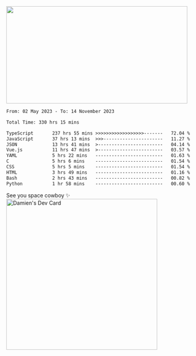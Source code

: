 <img src="https://media.giphy.com/media/11KzOet1ElBDz2/giphy.gif" width="480" height="258" /> 

 <!--START_SECTION:waka-->

```txt
From: 02 May 2023 - To: 14 November 2023

Total Time: 330 hrs 15 mins

TypeScript       237 hrs 55 mins >>>>>>>>>>>>>>>>>>-------   72.04 %
JavaScript       37 hrs 13 mins  >>>----------------------   11.27 %
JSON             13 hrs 41 mins  >------------------------   04.14 %
Vue.js           11 hrs 47 mins  >------------------------   03.57 %
YAML             5 hrs 22 mins   -------------------------   01.63 %
C                5 hrs 6 mins    -------------------------   01.54 %
CSS              5 hrs 5 mins    -------------------------   01.54 %
HTML             3 hrs 49 mins   -------------------------   01.16 %
Bash             2 hrs 43 mins   -------------------------   00.82 %
Python           1 hr 58 mins    -------------------------   00.60 %
```

<!--END_SECTION:waka-->
 
 
 <!--
 <p align="center">
           <img src="https://wakatime.com/share/@b21fb822-1b1e-4a56-b3ac-d647f03795fd/3d8fc332-54a6-4d29-9469-965955d6e018.svg"/>
 </p>
 <p align="center">
  <img src="https://wakatime.com/share/@b21fb822-1b1e-4a56-b3ac-d647f03795fd/5d7b153c-4137-40c1-8270-25e516f9619c.svg"/>
 </p>
 -->
See you space cowboy ✨ 
<a href="https://app.daily.dev/damienCrackito"><img src="https://api.daily.dev/devcards/bdfb4da438e94198b16fb9008a873e8e.png?r=ac3" width="400" alt="Damien's Dev Card"/></a>


 
